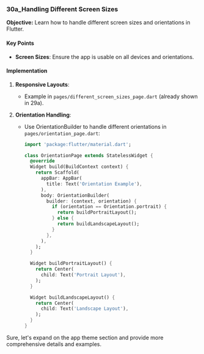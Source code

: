 ### 30a_Handling Different Screen Sizes

**Objective:** Learn how to handle different screen sizes and orientations in Flutter.

#### Key Points

- **Screen Sizes**: Ensure the app is usable on all devices and orientations.

#### Implementation

1. **Responsive Layouts**:
   - Example in `pages/different_screen_sizes_page.dart` (already shown in 29a).

2. **Orientation Handling**:
   - Use OrientationBuilder to handle different orientations in `pages/orientation_page.dart`:

     ```dart
     import 'package:flutter/material.dart';

     class OrientationPage extends StatelessWidget {
       @override
       Widget build(BuildContext context) {
         return Scaffold(
           appBar: AppBar(
             title: Text('Orientation Example'),
           ),
           body: OrientationBuilder(
             builder: (context, orientation) {
               if (orientation == Orientation.portrait) {
                 return buildPortraitLayout();
               } else {
                 return buildLandscapeLayout();
               }
             },
           ),
         );
       }

       Widget buildPortraitLayout() {
         return Center(
           child: Text('Portrait Layout'),
         );
       }

       Widget buildLandscapeLayout() {
         return Center(
           child: Text('Landscape Layout'),
         );
       }
     }
     ```

Sure, let's expand on the app theme section and provide more comprehensive details and examples.

